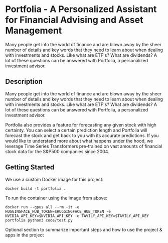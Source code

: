 # Portfolia - A Personalized Assistant for Financial Advising and Asset Management

Many people get into the world of finance and are blown away by the sheer number of details and key words that they need to learn about when dealing with investments and stocks. Like what are ETF's? What are dividends? A lot of these questions can be answered with Portfolia, a personalized investment advisor.

## Description

Many people get into the world of finance and are blown away by the sheer number of details and key words that they need to learn about when dealing with investments and stocks. Like what are ETF's? What are dividends? A lot of these questions can be answered with Portfolia, a personalized investment advisor.

Portfolia also provides a feature for forecasting any given stock with high certainty. You can select a certain prediction length and Portfolia will forecast the stock and get back to you with its accurate predictions. If you would like to understand more about what happens under the hood, we leverage Time Series Transformers pre-trained on vast amounts of financial stock data for the S&P500 companies since 2004.

## Getting Started

We use a custom Docker image for this project:

`docker build -t portfolia .`

To run the container using the image from above:

`docker run --gpus all --rm -it -e HUGGINGFACE_HUB_TOKEN=$HUGGINGFACE_HUB_TOKEN -e NVIDIA_API_KEY=$NVIDIA_API_KEY -e TAVILY_API_KEY=$TAVILY_API_KEY portfolia python3 code/test.py`

Optional section to summarize important steps and how to use the project & apps in the project
